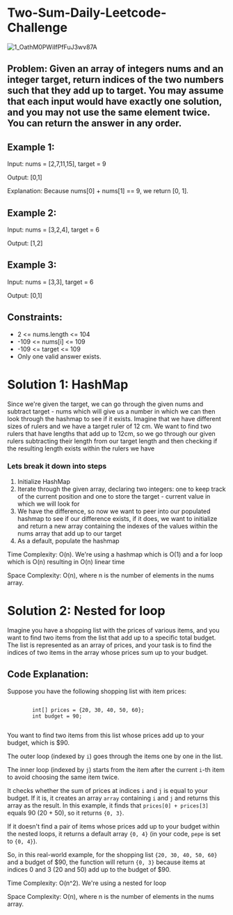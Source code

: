 # Two-Sum-Daily-Leetcode-Challenge
![1_OathM0PWiIfPfFuJ3wv87A](https://github.com/albrran/Valid-Anagram-Daily-Leetcode-Challenge/assets/120284166/4d831238-d99d-4762-93b5-6311438f469d)
<br>
<h2>Problem: Given an array of integers nums and an integer target, return indices of the two numbers such that they add up to target.  You may assume that each input would have exactly one solution, and you may not use the same element twice.  You can return the answer in any order.</h2>

  <h2>Example 1:</h2>
    <p>Input: nums = [2,7,11,15], target = 9</p>
    <p>Output: [0,1]</p>
    <p>Explanation: Because nums[0] + nums[1] == 9, we return [0, 1].</p>
    <h2>Example 2:</h2>
    <p>Input: nums = [3,2,4], target = 6</p>
    <p>Output: [1,2]</p>
    <h2>Example 3:</h2>
    <p>Input: nums = [3,3], target = 6</p>
    <p>Output: [0,1]</p>
    <h2>Constraints:</h2>
    <ul>
        <li>2 <= nums.length <= 104</li>
        <li>-109 <= nums[i] <= 109</li>
        <li>-109 <= target <= 109</li>
        <li>Only one valid answer exists.</li>
    </ul>
<h1>Solution 1: HashMap</h1>
<p>Since we're given the target, we can go through the given nums and subtract target - nums which will give us a number in which we can then look through the hashmap to see if it exists. Imagine that we have different sizes of rulers and we have a target ruler of 12 cm. We want to find two rulers that have lengths that add up to 12cm, so we go through our given rulers subtracting their length from our target length and then checking if the resulting length exists within the rulers we have</p>

<h3>Lets break it down into steps</h3>
<ol>
    <li>Initialize HashMap</li>
    <li>Iterate through the given array, declaring two integers: one to keep track of the current position and one to store the target - current value in which we will look for</li>
    <li>We have the difference, so now we want to peer into our populated hashmap to see if our difference exists, if it does, we want to initialize and return a new array containing the indexes of the values within the nums array that add up to our target</li>
  <li>As a default, populate the hashmap</li>
</ol>
<p>Time Complexity: O(n). We're using a hashmap which is O(1) and a for loop which is O(n) resulting in O(n) linear time</p>
<p>Space Complexity: O(n), where n is the number of elements in the nums array.</p>

<h1>Solution 2: Nested for loop</h1>
<p>Imagine you have a shopping list with the prices of various items, and you want to find two items from the list that add up to a specific total budget. The list is represented as an array of prices, and your task is to find the indices of two items in the array whose prices sum up to your budget.</p>
    <h2>Code Explanation:</h2>
    <p>Suppose you have the following shopping list with item prices:</p>
    <pre><code>
        int[] prices = {20, 30, 40, 50, 60};
        int budget = 90;
    </code></pre>
    <p>You want to find two items from this list whose prices add up to your budget, which is $90.</p>
    <p>The outer loop (indexed by <code>i</code>) goes through the items one by one in the list.</p>
    <p>The inner loop (indexed by <code>j</code>) starts from the item after the current <code>i</code>-th item to avoid choosing the same item twice.</p>
    <p>It checks whether the sum of prices at indices <code>i</code> and <code>j</code> is equal to your budget. If it is, it creates an array <code>array</code> containing <code>i</code> and <code>j</code> and returns this array as the result. In this example, it finds that <code>prices[0] + prices[3]</code> equals 90 (20 + 50), so it returns <code>{0, 3}</code>.</p>
    <p>If it doesn't find a pair of items whose prices add up to your budget within the nested loops, it returns a default array <code>{0, 4}</code> (in your code, <code>pepe</code> is set to <code>{0, 4}</code>).</p>
    <p>So, in this real-world example, for the shopping list <code>{20, 30, 40, 50, 60}</code> and a budget of $90, the function will return <code>{0, 3}</code> because items at indices 0 and 3 (20 and 50) add up to the budget of $90.</p>
    <p>Time Complexity: O(n^2). We're using a nested for loop</p>
<p>Space Complexity: O(n), where n is the number of elements in the nums array.</p>
